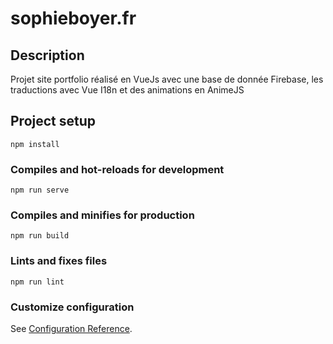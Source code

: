 # sophieboyer.fr

## Description

Projet site portfolio réalisé en VueJs avec une base de donnée Firebase, les traductions avec Vue I18n et des animations en AnimeJS
## Project setup
```
npm install
```

### Compiles and hot-reloads for development
```
npm run serve
```

### Compiles and minifies for production
```
npm run build
```

### Lints and fixes files
```
npm run lint
```

### Customize configuration
See [Configuration Reference](https://cli.vuejs.org/config/).
